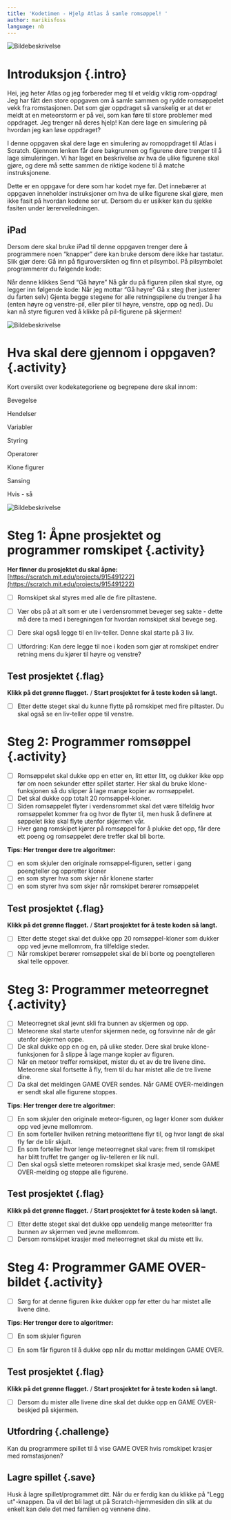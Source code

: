 ```yaml
---
title: 'Kodetimen - Hjelp Atlas å samle romsøppel! '
author: marikisfoss
language: nb
---
```

![Bildebeskrivelse](./atlas-spill.png)
# Introduksjon {.intro}
  
Hei, jeg heter Atlas og jeg forbereder meg til et veldig viktig rom-oppdrag! 
Jeg har fått den store oppgaven om å samle sammen og rydde romsøppelet vekk fra romstasjonen. Det som gjør oppdraget så vanskelig er at det er meldt at en meteorstorm er på vei, som kan føre til store problemer med oppdraget. 
Jeg trenger nå deres hjelp! Kan dere lage en simulering på hvordan jeg kan løse oppdraget? 


I denne oppgaven skal dere lage en simulering av romoppdraget til Atlas i Scratch. Gjennom lenken får dere bakgrunnen og figurene dere trenger til å lage simuleringen. Vi har laget en beskrivelse av hva de ulike figurene skal gjøre, og dere må sette sammen de riktige kodene til å matche instruksjonene. 

Dette er en oppgave for dere som har kodet mye før. Det innebærer at oppgaven inneholder instruksjoner om hva de ulike figurene skal gjøre, men ikke fasit på hvordan kodene ser ut. Dersom du er usikker kan du sjekke fasiten under lærerveiledningen.  

## iPad

Dersom dere skal bruke iPad til denne oppgaven trenger dere å programmere noen “knapper” dere kan bruke dersom dere ikke har tastatur.
Slik gjør dere:
Gå inn på figuroversikten og finn et pilsymbol.
På pilsymbolet programmerer du følgende kode:

Når denne klikkes
Send “Gå høyre”
Nå går du på figuren pilen skal styre, og legger inn følgende kode:
Når jeg mottar “Gå høyre”
Gå x steg (her justerer du farten selv)
Gjenta begge stegene for alle retningspilene du trenger å ha (enten høyre og venstre-pil, eller piler til høyre, venstre, opp og ned).
Du kan nå styre figuren ved å klikke på pil-figurene på skjermen!

![Bildebeskrivelse](./ipad_arrows.png)

#  Hva skal dere gjennom i oppgaven? {.activity}

Kort oversikt over kodekategoriene og begrepene dere skal innom:

Bevegelse

Hendelser

Variabler

Styring

Operatorer

Klone figurer

Sansing

Hvis - så 

![Bildebeskrivelse](./romsoppel-collector-spill.png)

# Steg 1: Åpne prosjektet og programmer romskipet {.activity}

**Her finner du prosjektet du skal åpne:**
[https://scratch.mit.edu/projects/915491222](https://scratch.mit.edu/projects/915491222)

- [ ] Romskipet skal styres med alle de fire piltastene. 
- [ ] Vær obs på at alt som er ute i verdensrommet beveger seg sakte - dette må dere ta med i beregningen for hvordan romskipet skal bevege seg. 
- [ ] Dere skal også legge til en liv-teller. Denne skal starte på 3 liv. 

- [ ] Utfordring: Kan dere legge til noe i koden som gjør at romskipet endrer retning mens du kjører til høyre og venstre? 
## Test prosjektet {.flag}

**Klikk på det grønne flagget.** / **Start prosjektet for å teste koden så
langt.**

- [ ] Etter dette steget skal du kunne flytte på romskipet med fire piltaster.  Du skal også se en liv-teller oppe til venstre.

# Steg 2: Programmer romsøppel {.activity} 
- [ ] Romsøppelet skal dukke opp en etter en, litt etter litt, og dukker ikke opp før om noen sekunder etter spillet starter. Her skal du bruke klone-funksjonen så du slipper å lage mange kopier av romsøppelet. 
- [ ] Det skal dukke opp totalt 20 romsøppel-kloner.
- [ ] Siden romsøppelet flyter i verdensrommet skal det være tilfeldig hvor romsøppelet kommer fra og hvor de flyter til, men husk å definere at søppelet ikke skal flyte utenfor skjermen vår. 
- [ ] Hver gang romskipet kjører på romsøppel for å plukke det opp, får dere ett poeng og romsøppelet dere treffer skal bli borte. 

**Tips: Her trenger dere tre algoritmer:**

- [ ] en som skjuler den originale romsøppel-figuren, setter i gang poengteller og oppretter kloner
- [ ] en som styrer hva som skjer når klonene starter
- [ ] en som styrer hva som skjer når romskipet berører romsøppelet

## Test prosjektet {.flag}
**Klikk på det grønne flagget.** / **Start prosjektet for å teste koden så
langt.**

- [ ] Etter dette steget skal det dukke opp 20 romsøppel-kloner som dukker opp ved jevne mellomrom, fra tilfeldige steder. 
- [ ] Når romskipet berører romsøppelet skal de bli borte og poengtelleren skal telle oppover. 

# Steg 3: Programmer meteorregnet {.activity} 

- [ ] Meteorregnet skal jevnt skli fra bunnen av skjermen og opp. 
- [ ] Meteorene skal starte utenfor skjermen nede, og forsvinne når de går utenfor skjermen oppe. 
- [ ] De skal dukke opp en og en, på ulike steder. Dere skal bruke klone-funksjonen for å slippe å lage mange kopier av figuren. 
- [ ] Når en meteor treffer romskipet, mister du et av de tre livene dine.
Meteorene skal fortsette å fly, frem til du har mistet alle de tre livene dine. 
- [ ] Da skal det meldingen GAME OVER sendes. 
 Når GAME OVER-meldingen er sendt skal alle figurene stoppes. 

**Tips: Her trenger dere tre algoritmer:**
- [ ] En som skjuler den originale meteor-figuren, og lager kloner som dukker opp ved jevne mellomrom. 
- [ ] En som forteller hvilken retning meteorittene flyr til, og hvor langt de skal fly før de blir skjult.
- [ ] En som forteller hvor lenge meteorregnet skal vare: frem til romskipet har blitt truffet tre ganger og liv-telleren er lik null. 
- [ ] Den skal også slette meteoren romskipet skal krasje med, sende GAME OVER-melding og stoppe alle figurene. 
## Test prosjektet {.flag}
**Klikk på det grønne flagget.** / **Start prosjektet for å teste koden så
langt.**
- [ ] Etter dette steget skal det dukke opp uendelig mange meteoritter fra bunnen av skjermen ved jevne mellomrom. 
- [ ] Dersom romskipet krasjer med meteorregnet skal du miste ett liv. 

# Steg 4: Programmer GAME OVER-bildet {.activity} 
- [ ] Sørg for at denne figuren ikke dukker opp før etter du har mistet alle livene dine. 

**Tips: Her trenger dere to algoritmer:**
- [ ] En som skjuler figuren
- [ ] En som får figuren til å dukke opp når du mottar meldingen GAME OVER. 



## Test prosjektet {.flag}
 

**Klikk på det grønne flagget.** / **Start prosjektet for å teste koden så
langt.**

- [ ] Dersom du mister alle livene dine skal det dukke opp en GAME OVER-beskjed på skjermen. 

## Utfordring {.challenge}
Kan du programmere spillet til å vise GAME OVER hvis romskipet krasjer med romstasjonen? 

## Lagre spillet {.save}


Husk å lagre spillet/programmet ditt. Når du er ferdig kan du klikke på "Legg
ut"-knappen. Da vil det bli lagt ut på Scratch-hjemmesiden din slik at du enkelt
kan dele det med familien og vennene dine.

